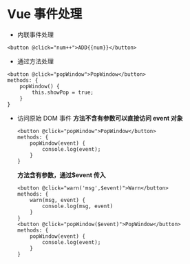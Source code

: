 # Vue 事件处理

- 内联事件处理

```
<button @click="num++">ADD{{num}}</button>
```

- 通过方法处理

```
<button @click="popWindow">PopWindow</button>
methods: {
    popWindow() {
        this.showPop = true;
    }
}
```

- 访问原始 DOM 事件
  **方法不含有参数可以直接访问 event 对象**

  ```
  <button @click="popWindow">PopWindow</button>
  methods: {
      popWindow(event) {
          console.log(event);
      }
  }
  ```

  **方法含有参数，通过$event 传入**

  ```
  <button @click="warn('msg',$event)">Warn</button>
  methods: {
      warn(msg, event) {
          console.log(msg, event)
      }
  }
  <button @click="popWindow($event)">PopWindow</button>
  methods: {
      popWindow(event) {
          console.log(event);
      }
  }
  ```
